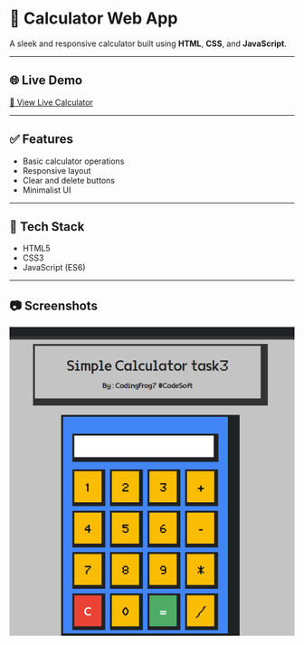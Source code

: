 # 🔢 Calculator Web App

A sleek and responsive calculator built using **HTML**, **CSS**, and **JavaScript**.

---

## 🌐 Live Demo

[🚀 View Live Calculator](https://yourusername.github.io/calculator/)

---

## ✅ Features

- Basic calculator operations
- Responsive layout
- Clear and delete buttons
- Minimalist UI

---

## 🧰 Tech Stack

- HTML5
- CSS3
- JavaScript (ES6)

---

## 📷 Screenshots

![Calculator Screenshot](ss/Calculator.png)
